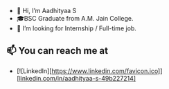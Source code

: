- 👋 Hi, I’m Aadhityaa S
- 🎓BSC Graduate from A.M. Jain College.
- 🤝 I’m looking for Internship / Full-time job.

## 📫 You can reach me at
- [![LinkedIn][https://www.linkedin.com/favicon.ico]][linkedin.com/in/aadhityaa-s-49b227214]
<!---
Aadhityaa745/Aadhityaa745 is a ✨ special ✨ repository because its `README.md` (this file) appears on your GitHub profile.
You can click the Preview link to take a look at your changes.
--->
